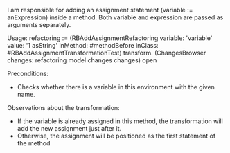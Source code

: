 I am responsible for adding an assignment statement (variable := anExpression) inside a method. Both variable and expression are passed as arguments separately.

Usage: 
refactoring := (RBAddAssignmentRefactoring
				variable: 'variable'
				value: '1 asString'
				inMethod: #methodBefore
				inClass: #RBAddAssignmentTransformationTest)
				transform.
(ChangesBrowser changes: refactoring model changes changes) open

Preconditions:
- Checks whether there is a variable in this environment with the given name.

Observations about the transformation:
- If the variable is already assigned in this method, the transformation will add the new assignment just after it.
- Otherwise, the assignment will be positioned as the first statement of the method